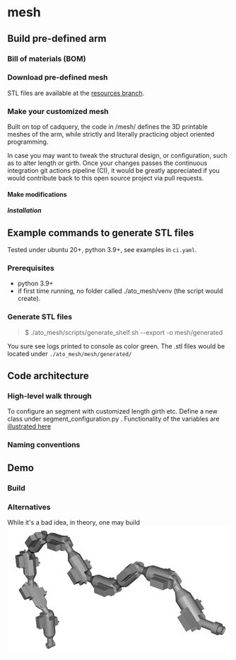# mesh

## Build pre-defined arm

### Bill of materials (BOM)

### Download pre-defined mesh

STL files are available at the [resources branch](https://github.com/haoxuw/ato/tree/master-resources/printable_mesh).

### Make your customized mesh

Built on top of cadquery, the code in /mesh/ defines the 3D printable meshes of the arm, while strictly and literally practicing object oriented programming.

In case you may want to tweak the structural design, or configuration, such as to alter length or girth. Once your changes passes the continuous integration git actions pipeline (CI), it would be greatly appreciated if you would contribute back to this open source project via pull requests.

#### Make modifications

##### Installation

## Example commands to generate STL files

Tested under ubuntu 20+, python 3.9+, see examples in `ci.yaml`.

### Prerequisites

* python 3.9+
* if first time running, no folder called ./ato_mesh/venv (the script would create).

### Generate STL files

> $ ./ato_mesh/scripts/generate_shelf.sh --export -o mesh/generated

You sure see logs printed to console as color green. The .stl files would be located under `./ato_mesh/mesh/generated/`

## Code architecture

### High-level walk through

To configure an segment with customized length girth etc. Define a new class under segment_configuration.py . Functionality of the variables are [illustrated here](https://github.com/haoxuw/ato/blob/master-resources/images/illustrations/segment_config_diagram.png)
### Naming conventions

## Demo

### Build

### Alternatives
While it's a bad idea, in theory, one may build ![a theoretical 10-segment arm](https://github.com/haoxuw/ato/blob/master-resources/images/snapshots_processed/processed_arm_multi_seg_a.png)
